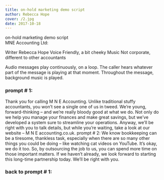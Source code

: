 ```yaml
---
title: on-hold marketing demo script
author: Rebecca Hope
cover: /2.jpg
date: 2017-10-18
---
```


on-hold marketing demo script	
MNE Accounting Ltd: 

<!--more-->


Writer	Rebecca Hope
Voice	Friendly, a bit cheeky
Music	Not corporate, different to other accountants

Audio messages play continuously, on a loop. The caller hears whatever part of the message is playing at that moment. Throughout the message, background music is played. 

### prompt # 1:
Thank you for calling M N E Accounting. Unlike traditional stuffy accountants, you won’t see a single one of us in tweed. We’re young, forward-thinking – and we’re really bloody good at what we do. Not only do we help you manage your finances and make great savings, but we’ve developed a system sure to streamline your operations. Anyway, we’ll be right with you to talk details, but while you’re waiting, take a look at our website – M N E accounting.co.uk.
prompt # 2:
We know bookkeeping can be a tiresome, thankless task, especially when there are so many other things you could be doing – like watching cat videos on YouTube. It’s okay, we do it too. So, by outsourcing the job to us, you can spend more time on those important matters. If we haven’t already, we look forward to starting this long-time partnership today. We’ll be right with you. 

### back to prompt # 1:

